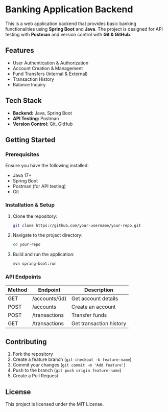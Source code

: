 # Banking Application Backend

This is a web application backend that provides basic banking functionalities using **Spring Boot** and **Java**. The project is designed for API testing with **Postman** and version control with **Git & GitHub**.

## Features
- User Authentication & Authorization
- Account Creation & Management
- Fund Transfers (Internal & External)
- Transaction History
- Balance Inquiry

## Tech Stack
- **Backend:** Java, Spring Boot
- **API Testing:** Postman
- **Version Control:** Git, GitHub

## Getting Started

### Prerequisites
Ensure you have the following installed:
- Java 17+
- Spring Boot
- Postman (for API testing)
- Git

### Installation & Setup
1. Clone the repository:
   ```bash
   git clone https://github.com/your-username/your-repo.git
   ```
2. Navigate to the project directory:
   ```bash
   cd your-repo
   ```
3. Build and run the application:
   ```bash
   mvn spring-boot:run
   ```

### API Endpoints
| Method | Endpoint           | Description          |
|--------|-------------------|----------------------|
| GET    | /accounts/{id}    | Get account details |
| POST   | /accounts         | Create an account   |
| POST   | /transactions     | Transfer funds      |
| GET    | /transactions     | Get transaction history |

## Contributing
1. Fork the repository
2. Create a feature branch (`git checkout -b feature-name`)
3. Commit your changes (`git commit -m 'Add feature'`)
4. Push to the branch (`git push origin feature-name`)
5. Create a Pull Request

## License
This project is licensed under the MIT License.
